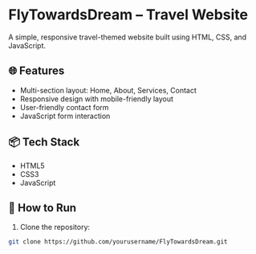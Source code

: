 # FlyTowardsDream – Travel Website

A simple, responsive travel-themed website built using HTML, CSS, and JavaScript.

## 🌐 Features
- Multi-section layout: Home, About, Services, Contact
- Responsive design with mobile-friendly layout
- User-friendly contact form
- JavaScript form interaction

## 📦 Tech Stack
- HTML5
- CSS3
- JavaScript

## 🚀 How to Run
1. Clone the repository:
```bash
git clone https://github.com/yourusername/FlyTowardsDream.git
